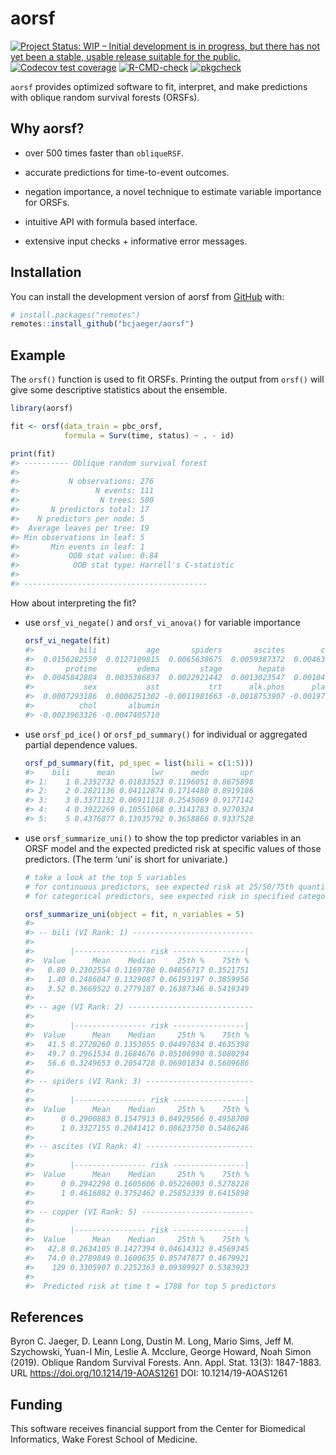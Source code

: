 
<!-- README.md is generated from README.Rmd. Please edit that file -->

# aorsf

<!-- badges: start -->

[![Project Status: WIP – Initial development is in progress, but there
has not yet been a stable, usable release suitable for the
public.](https://www.repostatus.org/badges/latest/wip.svg)](https://www.repostatus.org/#wip)
[![Codecov test
coverage](https://codecov.io/gh/bcjaeger/aorsf/branch/master/graph/badge.svg)](https://app.codecov.io/gh/bcjaeger/aorsf?branch=master)
[![R-CMD-check](https://github.com/bcjaeger/aorsf/workflows/R-CMD-check/badge.svg)](https://github.com/bcjaeger/aorsf/actions)
[![pkgcheck](https://github.com/bcjaeger/aorsf/workflows/pkgcheck/badge.svg)](https://github.com/bcjaeger/aorsf/actions?query=workflow%3Apkgcheck)
<!-- badges: end -->

`aorsf` provides optimized software to fit, interpret, and make
predictions with oblique random survival forests (ORSFs).

## Why aorsf?

-   over 500 times faster than `obliqueRSF`.

-   accurate predictions for time-to-event outcomes.

-   negation importance, a novel technique to estimate variable
    importance for ORSFs.

-   intuitive API with formula based interface.

-   extensive input checks + informative error messages.

## Installation

You can install the development version of aorsf from
[GitHub](https://github.com/) with:

``` r
# install.packages("remotes")
remotes::install_github("bcjaeger/aorsf")
```

## Example

The `orsf()` function is used to fit ORSFs. Printing the output from
`orsf()` will give some descriptive statistics about the ensemble.

``` r
library(aorsf)

fit <- orsf(data_train = pbc_orsf,
            formula = Surv(time, status) ~ . - id)

print(fit)
#> ---------- Oblique random survival forest
#> 
#>           N observations: 276
#>                 N events: 111
#>                  N trees: 500
#>       N predictors total: 17
#>    N predictors per node: 5
#>  Average leaves per tree: 19
#> Min observations in leaf: 5
#>       Min events in leaf: 1
#>           OOB stat value: 0.84
#>            OOB stat type: Harrell's C-statistic
#> 
#> -----------------------------------------
```

How about interpreting the fit?

-   use `orsf_vi_negate()` and `orsf_vi_anova()` for variable importance

    ``` r
    orsf_vi_negate(fit)
    #>          bili           age       spiders       ascites        copper 
    #>  0.0156282559  0.0127109815  0.0065638675  0.0059387372  0.0046363826 
    #>       protime         edema         stage        hepato          trig 
    #>  0.0045842884  0.0035386837  0.0022921442  0.0013023547  0.0010418837 
    #>           sex           ast           trt      alk.phos      platelet 
    #>  0.0007293186  0.0006251302 -0.0011981663 -0.0018753907 -0.0019795791 
    #>          chol       albumin 
    #> -0.0023963326 -0.0047405710
    ```

-   use `orsf_pd_ice()` or `orsf_pd_summary()` for individual or
    aggregated partial dependence values.

    ``` r
    orsf_pd_summary(fit, pd_spec = list(bili = c(1:5)))
    #>    bili      mean        lwr      medn       upr
    #> 1:    1 0.2352732 0.01833523 0.1196051 0.8675898
    #> 2:    2 0.2821136 0.04112874 0.1714480 0.8919186
    #> 3:    3 0.3371132 0.06911118 0.2545069 0.9177142
    #> 4:    4 0.3922269 0.10551068 0.3141783 0.9270324
    #> 5:    5 0.4376877 0.13935792 0.3658866 0.9337528
    ```

-   use `orsf_summarize_uni()` to show the top predictor variables in an
    ORSF model and the expected predicted risk at specific values of
    those predictors. (The term ‘uni’ is short for univariate.)

    ``` r
    # take a look at the top 5 variables 
    # for continuous predictors, see expected risk at 25/50/75th quantile
    # for categorical predictors, see expected risk in specified category

    orsf_summarize_uni(object = fit, n_variables = 5)
    #> 
    #> -- bili (VI Rank: 1) ---------------------------
    #> 
    #>        |---------------- risk ----------------|
    #>  Value      Mean    Median     25th %    75th %
    #>   0.80 0.2302554 0.1169780 0.04856717 0.3521751
    #>   1.40 0.2486047 0.1329087 0.06193197 0.3859956
    #>   3.52 0.3669522 0.2779187 0.16387346 0.5419349
    #> 
    #> -- age (VI Rank: 2) ----------------------------
    #> 
    #>        |---------------- risk ----------------|
    #>  Value      Mean    Median     25th %    75th %
    #>   41.5 0.2720260 0.1353055 0.04497034 0.4635398
    #>   49.7 0.2961534 0.1684676 0.05106990 0.5080294
    #>   56.6 0.3249653 0.2054728 0.06901834 0.5609686
    #> 
    #> -- spiders (VI Rank: 3) ------------------------
    #> 
    #>        |---------------- risk ----------------|
    #>  Value      Mean    Median     25th %    75th %
    #>      0 0.2900883 0.1547913 0.04929566 0.4958708
    #>      1 0.3327155 0.2041412 0.08623750 0.5486246
    #> 
    #> -- ascites (VI Rank: 4) ------------------------
    #> 
    #>        |---------------- risk ----------------|
    #>  Value      Mean    Median     25th %    75th %
    #>      0 0.2942298 0.1605606 0.05226003 0.5278228
    #>      1 0.4616882 0.3752462 0.25852339 0.6415898
    #> 
    #> -- copper (VI Rank: 5) -------------------------
    #> 
    #>        |---------------- risk ----------------|
    #>  Value      Mean    Median     25th %    75th %
    #>   42.8 0.2634105 0.1427394 0.04614312 0.4569345
    #>   74.0 0.2789849 0.1600635 0.05747877 0.4679921
    #>    129 0.3305907 0.2252363 0.09389927 0.5383923
    #> 
    #>  Predicted risk at time t = 1788 for top 5 predictors
    ```

## References

Byron C. Jaeger, D. Leann Long, Dustin M. Long, Mario Sims, Jeff M.
Szychowski, Yuan-I Min, Leslie A. Mcclure, George Howard, Noah Simon
(2019). Oblique Random Survival Forests. Ann. Appl. Stat. 13(3):
1847-1883. URL <https://doi.org/10.1214/19-AOAS1261> DOI:
10.1214/19-AOAS1261

## Funding

This software receives financial support from the Center for Biomedical
Informatics, Wake Forest School of Medicine.
